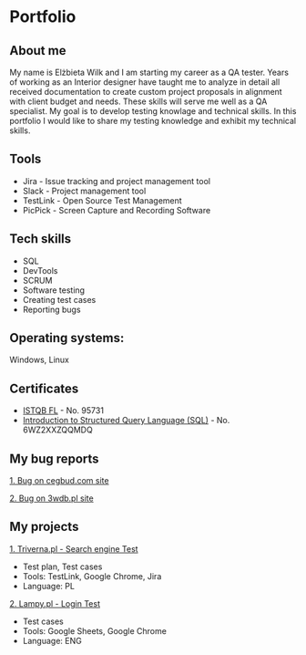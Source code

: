 # Portfolio
## About me
My name is Elżbieta Wilk and I am starting my career as a QA tester.
Years of working as an Interior designer have taught me to analyze in detail all received documentation to create custom project proposals in alignment with client budget and needs. These skills will serve me well as a QA specialist. 
My goal is to develop testing knowlage and technical skills. In this portfolio I would like to share my testing knowledge and exhibit my technical skills.
## Tools
- Jira - Issue tracking and project management tool
- Slack - Project management tool
- TestLink - Open Source Test Management
- PicPick - Screen Capture and Recording Software
## Tech skills
- SQL
- DevTools
- SCRUM
- Software testing
- Creating test cases
- Reporting bugs
## Operating systems: 
Windows, Linux 
## Certificates
- [ISTQB FL](https://www.gasq.org/en/certification/check-a-certificate.html) - No. 95731
- [Introduction to Structured Query Language (SQL)](https://www.coursera.org/account/accomplishments/certificate/6WZ2XXZQQMDQ) - No. 6WZ2XXZQQMDQ
## My bug reports
[1. Bug on cegbud.com site](https://docs.google.com/document/d/1dXBsU-EbdSW73T9Mwo24dJG4k3kyVCapA7O4UvuRIR8/edit?usp=sharing)

[2. Bug on 3wdb.pl site](https://docs.google.com/document/d/1bEuD07Snl7-4OGtSBdWw-tUSqX-PqAgvHBU7d5ZzwAE/edit?usp=sharing)

## My projects
[1. Triverna.pl - Search engine Test](https://drive.google.com/file/d/12kRwaigOSzSYDYxP5ID1OQY-1E2DheCL/view?usp=sharing)
- Test plan, Test cases
- Tools: TestLink, Google Chrome, Jira
- Language: PL

[2. Lampy.pl - Login Test](https://docs.google.com/spreadsheets/d/1VO187ttuftSpm7QGoDKAgQgF25rIEWJfC2DKHK-4kU4/edit?usp=sharing) 
- Test cases
- Tools: Google Sheets, Google Chrome
- Language: ENG


